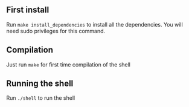 ## First install
Run `make install_dependencies` to install all the dependencies. You will need sudo privileges for this command.

## Compilation
Just run `make` for first time compilation of the shell

## Running the shell
Run `./shell` to run the shell
